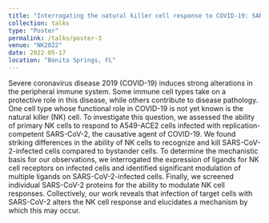 ```yaml
---
title: "Interrogating the natural killer cell response to COVID-19: SARS-CoV-2 modulates ligands for NK cell receptors & escapes NK cell killing"
collection: talks
type: "Poster"
permalink: /talks/poster-3
venue: "NK2022"
date: 2022-05-17
location: "Bonita Springs, FL"
---
```

Severe coronavirus disease 2019 (COVID-19) induces strong alterations in the peripheral immune system. Some immune cell types take on a protective role in this disease, while others contribute to disease pathology. One cell type whose functional role in COVID-19 is not yet known is the natural killer (NK) cell. To investigate this question, we assessed the ability of primary NK cells to respond to A549-ACE2 cells infected with replication-competent SARS-CoV-2, the causative agent of COVID-19. We found striking differences in the ability of NK cells to recognize and kill SARS-CoV-2-infected cells compared to bystander cells. To determine the mechanistic basis for our observations, we interrogated the expression of ligands for NK cell receptors on infected cells and identified significant modulation of multiple ligands on SARS-CoV-2-infected cells. Finally, we screened individual SARS-CoV-2 proteins for the ability to modulate NK cell responses. Collectively, our work reveals that infection of target cells with SARS-CoV-2 alters the NK cell response and elucidates a mechanism by which this may occur.
